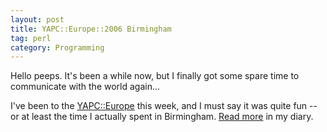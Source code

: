 ```yaml
---
layout: post
title: YAPC::Europe::2006 Birmingham
tag: perl
category: Programming
---
```


Hello peeps. It's been a while now, but I finally got some spare time to
communicate with the world again...

I've been to the [YAPC::Europe](http://birmingham2006.com) this week,
and I must say it was quite fun -- or at least the time I actually spent
in Birmingham. [Read more](http://home.flodhest.net/files/perl/yapc::2006/diary)
in my diary.
